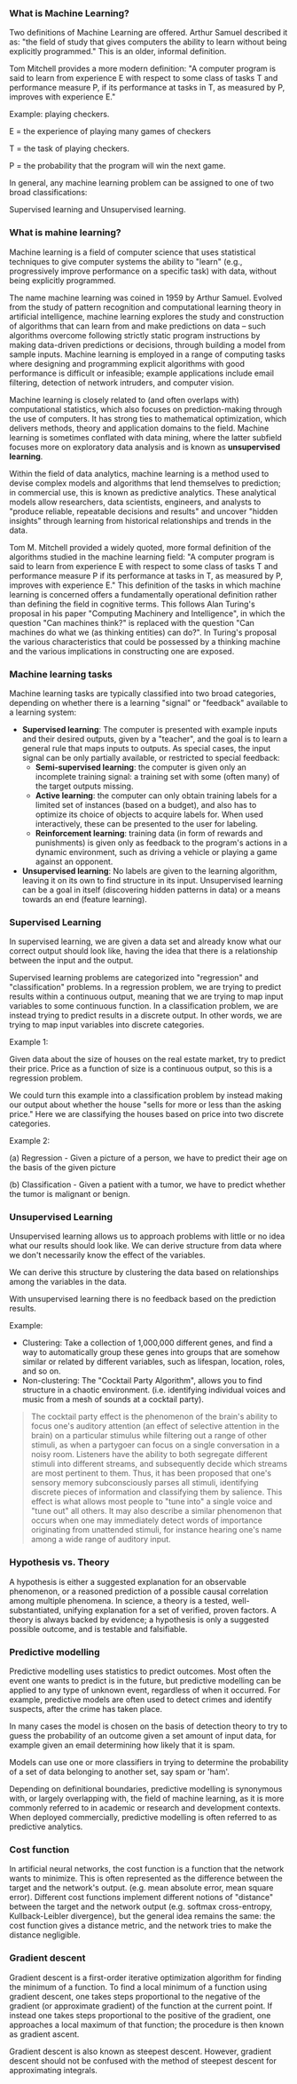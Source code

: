 ### What is Machine Learning?

Two definitions of Machine Learning are offered. Arthur Samuel described it as: "the field of study that gives computers the ability to learn without being explicitly programmed." This is an older, informal definition.

Tom Mitchell provides a more modern definition: "A computer program is said to learn from experience E with respect to some class of tasks T and performance measure P, if its performance at tasks in T, as measured by P, improves with experience E."

Example: playing checkers.

E = the experience of playing many games of checkers

T = the task of playing checkers.

P = the probability that the program will win the next game.

In general, any machine learning problem can be assigned to one of two broad classifications:

Supervised learning and Unsupervised learning.


### What is mahine learning?

Machine learning is a field of computer science that uses statistical techniques to give computer systems the ability to "learn" (e.g., progressively improve performance on a specific task) with data, without being explicitly programmed.

The name machine learning was coined in 1959 by Arthur Samuel. Evolved from the study of pattern recognition and computational learning theory in artificial intelligence, machine learning explores the study and construction of algorithms that can learn from and make predictions on data – such algorithms overcome following strictly static program instructions by making data-driven predictions or decisions, through building a model from sample inputs. Machine learning is employed in a range of computing tasks where designing and programming explicit algorithms with good performance is difficult or infeasible; example applications include email filtering, detection of network intruders, and computer vision.

Machine learning is closely related to (and often overlaps with) computational statistics, which also focuses on prediction-making through the use of computers. It has strong ties to mathematical optimization, which delivers methods, theory and application domains to the field. Machine learning is sometimes conflated with data mining, where the latter subfield focuses more on exploratory data analysis and is known as __unsupervised learning__.

Within the field of data analytics, machine learning is a method used to devise complex models and algorithms that lend themselves to prediction; in commercial use, this is known as predictive analytics. These analytical models allow researchers, data scientists, engineers, and analysts to "produce reliable, repeatable decisions and results" and uncover "hidden insights" through learning from historical relationships and trends in the data.

Tom M. Mitchell provided a widely quoted, more formal definition of the algorithms studied in the machine learning field: "A computer program is said to learn from experience E with respect to some class of tasks T and performance measure P if its performance at tasks in T, as measured by P, improves with experience E." This definition of the tasks in which machine learning is concerned offers a fundamentally operational definition rather than defining the field in cognitive terms. This follows Alan Turing's proposal in his paper "Computing Machinery and Intelligence", in which the question "Can machines think?" is replaced with the question "Can machines do what we (as thinking entities) can do?". In Turing's proposal the various characteristics that could be possessed by a thinking machine and the various implications in constructing one are exposed.

### Machine learning tasks

Machine learning tasks are typically classified into two broad categories, depending on whether there is a learning "signal" or "feedback" available to a learning system:

* __Supervised learning__: The computer is presented with example inputs and their desired outputs, given by a "teacher", and the goal is to learn a general rule that maps inputs to outputs. As special cases, the input signal can be only partially available, or restricted to special feedback:
  * __Semi-supervised learning__: the computer is given only an incomplete training signal: a training set with some (often many) of the target outputs missing.
  * __Active learning__: the computer can only obtain training labels for a limited set of instances (based on a budget), and also has to optimize its choice of objects to acquire labels for. When used interactively, these can be presented to the user for labeling.
  * __Reinforcement learning__: training data (in form of rewards and punishments) is given only as feedback to the program's actions in a dynamic environment, such as driving a vehicle or playing a game against an opponent.
* __Unsupervised learning__: No labels are given to the learning algorithm, leaving it on its own to find structure in its input. Unsupervised learning can be a goal in itself (discovering hidden patterns in data) or a means towards an end (feature learning).

### Supervised Learning

In supervised learning, we are given a data set and already know what our correct output should look like, having the idea that there is a relationship between the input and the output.

Supervised learning problems are categorized into "regression" and "classification" problems. In a regression problem, we are trying to predict results within a continuous output, meaning that we are trying to map input variables to some continuous function. In a classification problem, we are instead trying to predict results in a discrete output. In other words, we are trying to map input variables into discrete categories.

Example 1:

Given data about the size of houses on the real estate market, try to predict their price. Price as a function of size is a continuous output, so this is a regression problem.

We could turn this example into a classification problem by instead making our output about whether the house "sells for more or less than the asking price." Here we are classifying the houses based on price into two discrete categories.

Example 2:

(a) Regression - Given a picture of a person, we have to predict their age on the basis of the given picture

(b) Classification - Given a patient with a tumor, we have to predict whether the tumor is malignant or benign.

### Unsupervised Learning

Unsupervised learning allows us to approach problems with little or no idea what our results should look like. We can derive structure from data where we don't necessarily know the effect of the variables.

We can derive this structure by clustering the data based on relationships among the variables in the data.

With unsupervised learning there is no feedback based on the prediction results.

Example:

* Clustering: Take a collection of 1,000,000 different genes, and find a way to automatically group these genes into groups that are somehow similar or related by different variables, such as lifespan, location, roles, and so on.
* Non-clustering: The "Cocktail Party Algorithm", allows you to find structure in a chaotic environment. (i.e. identifying individual voices and music from a mesh of sounds at a cocktail party).

> The cocktail party effect is the phenomenon of the brain's ability to focus one's auditory attention (an effect of selective attention in the brain) on a particular stimulus while filtering out a range of other stimuli, as when a partygoer can focus on a single conversation in a noisy room. Listeners have the ability to both segregate different stimuli into different streams, and subsequently decide which streams are most pertinent to them. Thus, it has been proposed that one's sensory memory subconsciously parses all stimuli, identifying discrete pieces of information and classifying them by salience. This effect is what allows most people to "tune into" a single voice and "tune out" all others. It may also describe a similar phenomenon that occurs when one may immediately detect words of importance originating from unattended stimuli, for instance hearing one's name among a wide range of auditory input.

### Hypothesis vs. Theory

A hypothesis is either a suggested explanation for an observable phenomenon, or a reasoned prediction of a possible causal correlation among multiple phenomena.	In science, a theory is a tested, well-substantiated, unifying explanation for a set of verified, proven factors. A theory is always backed by evidence; a hypothesis is only a suggested possible outcome, and is testable and falsifiable.

### Predictive modelling

Predictive modelling uses statistics to predict outcomes. Most often the event one wants to predict is in the future, but predictive modelling can be applied to any type of unknown event, regardless of when it occurred. For example, predictive models are often used to detect crimes and identify suspects, after the crime has taken place.

In many cases the model is chosen on the basis of detection theory to try to guess the probability of an outcome given a set amount of input data, for example given an email determining how likely that it is spam.

Models can use one or more classifiers in trying to determine the probability of a set of data belonging to another set, say spam or 'ham'.

Depending on definitional boundaries, predictive modelling is synonymous with, or largely overlapping with, the field of machine learning, as it is more commonly referred to in academic or research and development contexts. When deployed commercially, predictive modelling is often referred to as predictive analytics.

### Cost function

In artificial neural networks, the cost function is a function that the network wants to minimize. This is often represented as the difference between the target and the network's output. (e.g. mean absolute error, mean square error). Different cost functions implement different notions of "distance" between the target and the network output (e.g. softmax cross-entropy, Kullback-Leibler divergence), but the general idea remains the same: the cost function gives a distance metric, and the network tries to make the distance negligible.

### Gradient descent

Gradient descent is a first-order iterative optimization algorithm for finding the minimum of a function. To find a local minimum of a function using gradient descent, one takes steps proportional to the negative of the gradient (or approximate gradient) of the function at the current point. If instead one takes steps proportional to the positive of the gradient, one approaches a local maximum of that function; the procedure is then known as gradient ascent.

Gradient descent is also known as steepest descent. However, gradient descent should not be confused with the method of steepest descent for approximating integrals.

